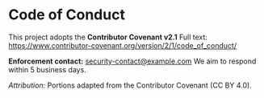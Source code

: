 # Code of Conduct

This project adopts the **Contributor Covenant v2.1**
Full text: https://www.contributor-covenant.org/version/2/1/code_of_conduct/

**Enforcement contact:** <security-contact@example.com>
We aim to respond within 5 business days.

_Attribution:_ Portions adapted from the Contributor Covenant (CC BY 4.0).
